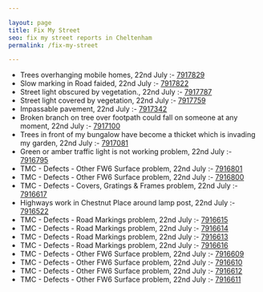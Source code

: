 ```yaml
---

layout: page
title: Fix My Street
seo: fix my street reports in Cheltenham
permalink: /fix-my-street

---
```


<!-- fix_marker starts -->

- Trees overhanging mobile homes, 22nd July :- [7917829](https://www.fixmystreet.com/report/7917829)
- Slow marking in Road faided, 22nd July :- [7917822](https://www.fixmystreet.com/report/7917822)
- Street light obscured by vegetation., 22nd July :- [7917787](https://www.fixmystreet.com/report/7917787)
- Street light covered by vegetation, 22nd July :- [7917759](https://www.fixmystreet.com/report/7917759)
- Impassable pavement, 22nd July :- [7917342](https://www.fixmystreet.com/report/7917342)
- Broken branch on tree over footpath could fall on someone at any moment, 22nd July :- [7917100](https://www.fixmystreet.com/report/7917100)
- Trees in front of my bungalow have become a thicket which is invading my garden, 22nd July :- [7917081](https://www.fixmystreet.com/report/7917081)
- Green or amber traffic light is not working problem, 22nd July :- [7916795](https://www.fixmystreet.com/report/7916795)
- TMC - Defects - Other FW6  Surface problem, 22nd July :- [7916801](https://www.fixmystreet.com/report/7916801)
- TMC - Defects - Other FW6  Surface problem, 22nd July :- [7916800](https://www.fixmystreet.com/report/7916800)
- TMC - Defects - Covers, Gratings & Frames problem, 22nd July :- [7916617](https://www.fixmystreet.com/report/7916617)
- Highways work in Chestnut Place around lamp post, 22nd July :- [7916522](https://www.fixmystreet.com/report/7916522)
- TMC - Defects - Road Markings problem, 22nd July :- [7916615](https://www.fixmystreet.com/report/7916615)
- TMC - Defects - Road Markings problem, 22nd July :- [7916614](https://www.fixmystreet.com/report/7916614)
- TMC - Defects - Road Markings problem, 22nd July :- [7916613](https://www.fixmystreet.com/report/7916613)
- TMC - Defects - Road Markings problem, 22nd July :- [7916616](https://www.fixmystreet.com/report/7916616)
- TMC - Defects - Other FW6  Surface problem, 22nd July :- [7916609](https://www.fixmystreet.com/report/7916609)
- TMC - Defects - Other FW6  Surface problem, 22nd July :- [7916610](https://www.fixmystreet.com/report/7916610)
- TMC - Defects - Other FW6  Surface problem, 22nd July :- [7916612](https://www.fixmystreet.com/report/7916612)
- TMC - Defects - Other FW6  Surface problem, 22nd July :- [7916611](https://www.fixmystreet.com/report/7916611)

<!-- fix_marker ends -->